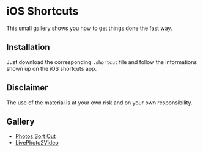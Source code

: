 # iOS Shortcuts

This small gallery shows you how to get things done the fast way.

## Installation
Just download the corresponding `.shortcut` file and follow the informations shown up on the iOS shortcuts app.

## Disclaimer
The use of the material is at your own risk and on your own responsibility.

## Gallery
* [Photos Sort Out](https://github.com/M4LE5/ios_shortcuts/blob/master/gallery/photos_sort_out/README.md)
* [LivePhoto2Video](https://github.com/M4LE5/ios_shortcuts/blob/master/gallery/livephoto2video/README.md)
